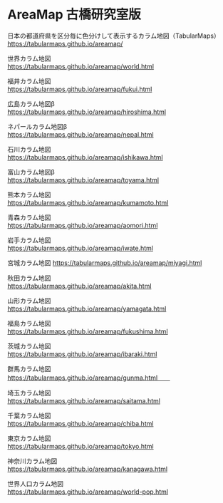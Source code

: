 # AreaMap 古橋研究室版
日本の都道府県を区分毎に色分けして表示するカラム地図（TabularMaps）  
https://tabularmaps.github.io/areamap/  

世界カラム地図  
https://tabularmaps.github.io/areamap/world.html  

福井カラム地図  
https://tabularmaps.github.io/areamap/fukui.html  

広島カラム地図β  
https://tabularmaps.github.io/areamap/hiroshima.html  

ネパールカラム地図β  
https://tabularmaps.github.io/areamap/nepal.html  

石川カラム地図  
https://tabularmaps.github.io/areamap/ishikawa.html  

富山カラム地図β  
https://tabularmaps.github.io/areamap/toyama.html  

熊本カラム地図  
https://tabularmaps.github.io/areamap/kumamoto.html  

青森カラム地図  
https://tabularmaps.github.io/areamap/aomori.html  

岩手カラム地図  
https://tabularmaps.github.io/areamap/iwate.html  

宮城カラム地図
https://tabularmaps.github.io/areamap/miyagi.html  

秋田カラム地図  
https://tabularmaps.github.io/areamap/akita.html  

山形カラム地図  
https://tabularmaps.github.io/areamap/yamagata.html  

福島カラム地図  
https://tabularmaps.github.io/areamap/fukushima.html

茨城カラム地図  
https://tabularmaps.github.io/areamap/ibaraki.html  

群馬カラム地図  
https://tabularmaps.github.io/areamap/gunma.html　　

埼玉カラム地図  
https://tabularmaps.github.io/areamap/saitama.html  

千葉カラム地図  
https://tabularmaps.github.io/areamap/chiba.html  

東京カラム地図  
https://tabularmaps.github.io/areamap/tokyo.html  

神奈川カラム地図  
https://tabularmaps.github.io/areamap/kanagawa.html  

世界人口カラム地図  
https://tabularmaps.github.io/areamap/world-pop.html  

